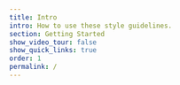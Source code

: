 ```yaml
---
title: Intro
intro: How to use these style guidelines.
section: Getting Started
show_video_tour: false
show_quick_links: true
order: 1
permalink: /
---
```

